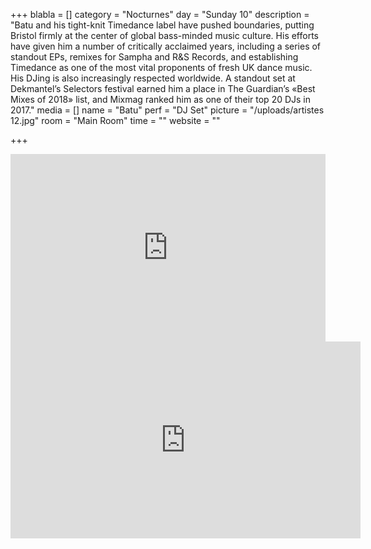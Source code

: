 +++
blabla = []
category = "Nocturnes"
day = "Sunday 10"
description = "Batu and his tight-knit Timedance label have pushed boundaries, putting Bristol firmly at the center of global bass-minded music culture. His efforts have given him a number of critically acclaimed years, including a series of standout EPs, remixes for Sampha and R&S Records, and establishing Timedance as one of the most vital proponents of fresh UK dance music. His DJing is also increasingly respected worldwide. A standout set at Dekmantel’s Selectors festival earned him a place in The Guardian’s «Best Mixes of 2018» list, and Mixmag ranked him as one of their top 20 DJs in 2017."
media = []
name = "Batu"
perf = "DJ Set"
picture = "/uploads/artistes 12.jpg"
room = "Main Room"
time = ""
website = ""

+++
<iframe width="100%" height="300" scrolling="no" frameborder="no" allow="autoplay" src="https://w.soundcloud.com/player/?url=https%3A//api.soundcloud.com/tracks/687564781&color=%23ff5500&auto_play=false&hide_related=false&show_comments=true&show_user=true&show_reposts=false&show_teaser=true&visual=true"></iframe>

<center><iframe width="560" height="315" src="https://www.youtube.com/embed/OnqxAoKOH2U" frameborder="0" allow="accelerometer; autoplay; encrypted-media; gyroscope; picture-in-picture" allowfullscreen></iframe></center>